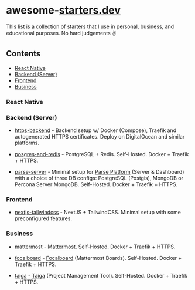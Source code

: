 # awesome-[starters.dev](https://starters.dev)

This list is a collection of starters that I use in personal, business, and educational purposes. No hard judgements ✌️

## Contents

- [React Native](#react-native)
- [Backend (Server)](#backend-server)
- [Frontend](#frontend)
- [Business](#business)

### React Native

### Backend (Server)

- [https-backend](https://github.com/starters-dev/https-backend) - Backend setup w/ Docker (Compose), Traefik and autogenerated HTTPS certificates. Deploy on DigitalOcean and similar platforms.

- [posgres-and-redis](https://github.com/starters-dev/postgres-and-redis) - PostgreSQL + Redis. Self-Hosted. Docker + Traefik + HTTPS.

- [parse-server](https://github.com/starters-dev/parse-server) - Minimal setup for [Parse Platform](https://parseplatform.org/) (Server & Dashboard) with a choice of three DB configs: PostgreSQL (Postgis), MongoDB or Percona Server MongoDB. Self-Hosted. Docker + Traefik + HTTPS.

### Frontend

- [nextjs-tailwindcss](https://github.com/starters-dev/nextjs-tailwindcss) - NextJS + TailwindCSS. Minimal setup with some preconfigured features.

### Business

- [mattermost](https://github.com/starters-dev/mattermost) - [Mattermost](https://mattermost.com). Self-Hosted. Docker + Traefik + HTTPS.

- [focalboard](https://github.com/starters-dev/focalboard) - [Focalboard](https://focalboard.com) (Mattermost Boards). Self-Hosted. Docker + Traefik + HTTPS.

- [taiga](https://github.com/starters-dev/taiga) - [Taiga](https://www.taiga.io) (Project Management Tool). Self-Hosted. Docker + Traefik + HTTPS.
